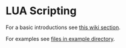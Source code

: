 # LUA Scripting

For a basic introductions see [this wiki section](https://wiki.rusefi.com/Lua-Scripting/).

For examples see [files in example directory](https://github.com/FOME-Tech/fome-fw/tree/master/firmware/controllers/lua/examples).

